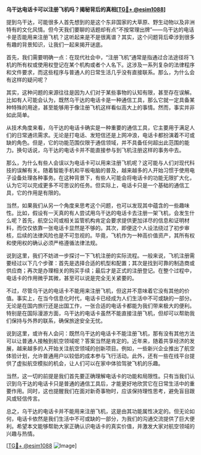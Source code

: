**乌干达电话卡可以注册飞机吗？揭秘背后的真相[[TG💪+ @esim1088](https://t.me/s/esim1088)]**

提到乌干达，可能很多人首先想到的是这个东非国家的大草原、野生动物以及非洲特有的文化风情。但今天我们要聊的话题却有点“不按常理出牌”——乌干达的电话卡是否能用来注册飞机？这听起来是不是很离谱？其实，这个问题背后牵涉到很多有趣的背景知识，让我们一起来揭开谜底。

首先，我们需要明确一点：在现代社会中，“注册飞机”通常是指通过合法途径将飞机的所有权或使用权登记在某个机构或者个人名下。这涉及一系列复杂的法律程序和文件要求，而这些程序与普通人的日常生活几乎没有直接联系。那么，为什么会有这样的疑问呢？

其实，这种问题的来源往往是因为人们对于某些事物的认知有限，甚至存在误解。比如有人可能会认为，既然乌干达的电话卡是一种通信工具，那么它就一定具备某种特殊的用途，甚至能够用于像注册飞机这样看似高大上的事情。然而，事实并非如此简单。

从技术角度来看，乌干达的电话卡确实是一种重要的通信工具，它主要用于满足人们的日常通讯需求。无论是打电话、发短信还是上网冲浪，电话卡都扮演着不可或缺的角色。但是，它的功能范围仅限于通信领域，并不具备任何超出此范围的能力。换句话说，乌干达的电话卡并不能直接参与到飞机注册这样的事务中去。

那么，为什么有些人会误以为电话卡可以用来注册飞机呢？这可能与人们对现代科技的误解有关。随着智能手机和平板电脑的普及，越来越多的人开始习惯于使用电子设备处理各种事务。在这种背景下，有些人可能会将电话卡的功能无限扩大化，认为它可以完成更多不可思议的任务。但实际上，电话卡只是一个基础的通信工具，它的作用是有限的。

当然，如果我们从另一个角度来思考这个问题，也可以发现其中蕴含的一些趣味性。比如，假设有一天真的有人尝试用乌干达的电话卡去注册一架飞机，会发生什么呢？首先，航空公司或相关监管机构肯定会要求提供更加详尽的信息和证明材料，而仅仅依靠一张电话卡显然是不够的。其次，即便这个人设法绕过了初步审核，后续的法律风险也是不可忽视的。毕竟，飞机作为一种高价值资产，其所有权和使用权的确认必须严格遵循法律法规。

说到这里，我们不妨进一步探讨一下飞机注册的实际流程。一般来说，飞机注册需要经过以下几个步骤：首先是选择合适的机型和配置；其次是找到可靠的制造商或供应商；再次是办理相关的购买手续；最后才是正式的注册登记。在整个过程中，电话卡的作用微乎其微，甚至可以说是完全无关紧要的。

不过，尽管乌干达的电话卡不能用来注册飞机，但这并不意味着它没有其他的价值。事实上，在当今信息化时代，电话卡已经成为人们生活中不可或缺的一部分。无论是在国内旅行还是出国工作，一张合适的电话卡都能为我们带来极大的便利。特别是在国际漫游方面，乌干达的电话卡虽然不能直接注册飞机，但却可以帮助我们保持与外界的联系，确保旅途安全无忧。

说到这里，或许有人会问：既然乌干达的电话卡不能注册飞机，那有没有其他方法可以让普通人接触到航空领域呢？答案当然是肯定的。近年来，随着共享经济的发展，越来越多的人开始关注航空领域的创新项目。例如，一些新兴企业推出了航空体验计划，允许普通用户以较低的成本参与飞行活动。此外，还有一些在线平台提供了虚拟航空模拟的机会，让人们可以在家中体验驾驶飞机的乐趣。

当然，这一切的前提是我们首先要正确理解电话卡的功能和局限性。只有当我们认识到乌干达的电话卡只是普通的通信工具后，才能更好地欣赏它在日常生活中的重要作用。同时，这也提醒我们在面对新奇事物时，应该保持理性思考，避免盲目跟风或轻信传言。

总之，乌干达的电话卡并不能用来注册飞机，这是由其功能属性决定的。但无论如何，电话卡依然是我们生活中不可或缺的一部分，为我们的沟通交流提供了巨大便利。希望本文能够帮助大家正确认识电话卡的真实价值，并激发大家对航空领域的兴趣与热情。

[[TG💪+ @esim1088](https://t.me/s/esim1088) ![Image](https://i.postimg.cc/4NQfJmqS/Snipaste-2025-05-13-00-14-12.png)]